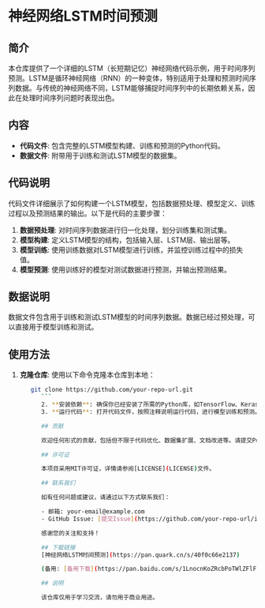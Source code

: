 # 神经网络LSTM时间预测

## 简介

本仓库提供了一个详细的LSTM（长短期记忆）神经网络代码示例，用于时间序列预测。LSTM是循环神经网络（RNN）的一种变体，特别适用于处理和预测时间序列数据。与传统的神经网络不同，LSTM能够捕捉时间序列中的长期依赖关系，因此在处理时间序列问题时表现出色。

## 内容

- **代码文件**: 包含完整的LSTM模型构建、训练和预测的Python代码。
- **数据文件**: 附带用于训练和测试LSTM模型的数据集。

## 代码说明

代码文件详细展示了如何构建一个LSTM模型，包括数据预处理、模型定义、训练过程以及预测结果的输出。以下是代码的主要步骤：

1. **数据预处理**: 对时间序列数据进行归一化处理，划分训练集和测试集。
2. **模型构建**: 定义LSTM模型的结构，包括输入层、LSTM层、输出层等。
3. **模型训练**: 使用训练数据对LSTM模型进行训练，并监控训练过程中的损失值。
4. **模型预测**: 使用训练好的模型对测试数据进行预测，并输出预测结果。

## 数据说明

数据文件包含用于训练和测试LSTM模型的时间序列数据。数据已经过预处理，可以直接用于模型训练和测试。

## 使用方法

1. **克隆仓库**: 使用以下命令克隆本仓库到本地：
   ```bash
      git clone https://github.com/your-repo-url.git
         ```
         2. **安装依赖**: 确保你已经安装了所需的Python库，如TensorFlow、Keras等。
         3. **运行代码**: 打开代码文件，按照注释说明运行代码，进行模型训练和预测。

         ## 贡献

         欢迎任何形式的贡献，包括但不限于代码优化、数据集扩展、文档改进等。请提交Pull Request或Issue，我们会及时处理。

         ## 许可证

         本项目采用MIT许可证，详情请参阅[LICENSE](LICENSE)文件。

         ## 联系我们

         如有任何问题或建议，请通过以下方式联系我们：

         - 邮箱: your-email@example.com
         - GitHub Issue: [提交Issue](https://github.com/your-repo-url/issues)

         感谢您的关注和支持！

         ## 下载链接
         [神经网络LSTM时间预测](https://pan.quark.cn/s/40f0c66e2137) 

         (备用: [备用下载](https://pan.baidu.com/s/1LnocnKoZRcbPoTWlZFlFzg?pwd=1234))

         ## 说明

         该仓库仅用于学习交流，请勿用于商业用途。
